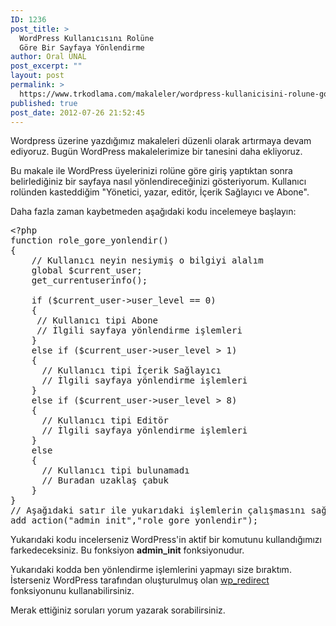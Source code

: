 ```yaml
---
ID: 1236
post_title: >
  WordPress Kullanıcısını Rolüne
  Göre Bir Sayfaya Yönlendirme
author: Oral ÜNAL
post_excerpt: ""
layout: post
permalink: >
  https://www.trkodlama.com/makaleler/wordpress-kullanicisini-rolune-gore-bir-sayfaya-yonlendirme-1236.html
published: true
post_date: 2012-07-26 21:52:45
---
```

Wordpress üzerine yazdığımız makaleleri düzenli olarak artırmaya devam ediyoruz. Bugün WordPress makalelerimize bir tanesini daha ekliyoruz.

Bu makale ile WordPress üyelerinizi rolüne göre giriş yaptıktan sonra belirlediğiniz bir sayfaya nasıl yönlendireceğinizi gösteriyorum. Kullanıcı rolünden kasteddiğim "Yönetici, yazar, editör, İçerik Sağlayıcı ve Abone".

Daha fazla zaman kaybetmeden aşağıdaki kodu incelemeye başlayın:
<pre class="prettyprint lang-php" data-start-line="1" data-visibility="visible" data-highlight="" data-caption="">&lt;?php
function role_gore_yonlendir()
{
    // Kullanıcı neyin nesiymiş o bilgiyi alalım
    global $current_user;
    get_currentuserinfo();

    if ($current_user-&gt;user_level == 0)
    {
     // Kullanıcı tipi Abone
     // İlgili sayfaya yönlendirme işlemleri
    }
    else if ($current_user-&gt;user_level &gt; 1)
    {
      // Kullanıcı tipi İçerik Sağlayıcı
      // İlgili sayfaya yönlendirme işlemleri
    }
    else if ($current_user-&gt;user_level &gt; 8)
    {
      // Kullanıcı tipi Editör
      // İlgili sayfaya yönlendirme işlemleri
    }
    else
    {
      // Kullanıcı tipi bulunamadı
      // Buradan uzaklaş çabuk
    }
}
// Aşağıdaki satır ile yukarıdaki işlemlerin çalışmasını sağlıyoruz.
add_action("admin_init","role_gore_yonlendir");</pre>
Yukarıdaki kodu incelerseniz WordPress'in aktif bir komutunu kullandığımızı farkedeceksiniz. Bu fonksiyon <strong>admin_init</strong> fonksiyonudur.

Yukarıdaki kodda ben yönlendirme işlemlerini yapmayı size bıraktım. İsterseniz WordPress tarafından oluşturulmuş olan <a href="http://codex.wordpress.org/Function_Reference/wp_redirect" target="_blank">wp_redirect</a> fonksiyonunu kullanabilirsiniz.

Merak ettiğiniz soruları yorum yazarak sorabilirsiniz.